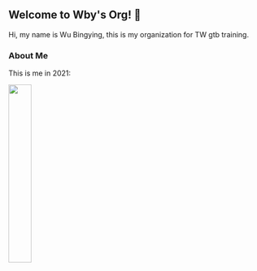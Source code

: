 ## Welcome to Wby's Org! 👋

Hi, my name is Wu Bingying, this is my organization for TW gtb training.

### About Me
This is me in 2021:

<img src="https://user-images.githubusercontent.com/83342487/159277660-0b22b162-4f0e-42e0-80af-604ba323d996.jpg" width="30%">




<!--

**Here are some ideas to get you started:**

🙋‍♀️ A short introduction - what is your organization all about?
🌈 Contribution guidelines - how can the community get involved?
👩‍💻 Useful resources - where can the community find your docs? Is there anything else the community should know?
🍿 Fun facts - what does your team eat for breakfast?
🧙 Remember, you can do mighty things with the power of [Markdown](https://docs.github.com/github/writing-on-github/getting-started-with-writing-and-formatting-on-github/basic-writing-and-formatting-syntax)
-->
